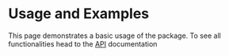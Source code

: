 # Usage and Examples

This page demonstrates a basic usage of the package.
To see all functionalities head to the [API](@ref) documentation
